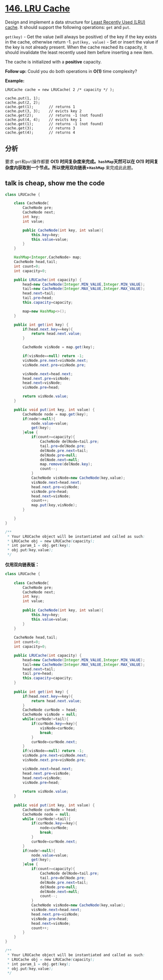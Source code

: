 # [146. LRU Cache](https://leetcode.com/problems/lru-cache/)

Design and implement a data structure for [Least Recently Used (LRU) cache](https://en.wikipedia.org/wiki/Cache_replacement_policies#LRU). It should support the following operations: `get` and `put`.

`get(key)` - Get the value (will always be positive) of the key if the key exists in the cache, otherwise return -1.
`put(key, value)` - Set or insert the value if the key is not already present. When the cache reached its capacity, it should invalidate the least recently used item before inserting a new item.

The cache is initialized with a **positive** capacity.

**Follow up:**
Could you do both operations in **O(1)** time complexity?

**Example:**

```
LRUCache cache = new LRUCache( 2 /* capacity */ );

cache.put(1, 1);
cache.put(2, 2);
cache.get(1);       // returns 1
cache.put(3, 3);    // evicts key 2
cache.get(2);       // returns -1 (not found)
cache.put(4, 4);    // evicts key 1
cache.get(1);       // returns -1 (not found)
cache.get(3);       // returns 3
cache.get(4);       // returns 4
```

 ## 分析

要求 `get`和`put`操作都要 **O(1) **时间复杂度来完成。`hashMap`天然可以在 **O(1)** 时间复杂度内获取到一个节点。所以使用**双向链表+`HashMap`** 来完成此此题。

## talk is cheap, show me the code

```java
class LRUCache {

    class CacheNode{
        CacheNode pre;
        CacheNode next;
        int key;
        int value;

        public CacheNode(int key, int value){
            this.key=key;
            this.value=value;
        }
    }

    HashMap<Integer,CacheNode> map;
    CacheNode head,tail;
    int count=0;
    int capacity=0;

    public LRUCache(int capacity) {
        head=new CacheNode(Integer.MIN_VALUE,Integer.MIN_VALUE);
        tail=new CacheNode(Integer.MAX_VALUE,Integer.MAX_VALUE);
        head.next=tail;
        tail.pre=head;
        this.capacity=capacity;

        map=new HashMap<>();
    }

    public int get(int key) {
        if(head.next.key==key){
            return head.next.value;
        }

        CacheNode visNode = map.get(key);

        if(visNode==null) return -1;
        visNode.pre.next=visNode.next;
        visNode.next.pre=visNode.pre;

        visNode.next=head.next;
        head.next.pre=visNode;
        head.next=visNode;
        visNode.pre=head;

        return visNode.value;
    }

    public void put(int key, int value) {
        CacheNode node = map.get(key);
        if(node!=null){
            node.value=value;
            get(key);
        }else {
            if(count>=capacity){
                CacheNode delNode=tail.pre;
                tail.pre=delNode.pre;
                delNode.pre.next=tail;
                delNode.pre=null;
                delNode.next=null;
                map.remove(delNode.key);
                count--;
            }
            CacheNode visNode=new CacheNode(key,value);
            visNode.next=head.next;
            head.next.pre=visNode;
            visNode.pre=head;
            head.next=visNode;
            count++;
            map.put(key,visNode);
        }

    }
}

/**
 * Your LRUCache object will be instantiated and called as such:
 * LRUCache obj = new LRUCache(capacity);
 * int param_1 = obj.get(key);
 * obj.put(key,value);
 */
```



**仅用双向链表版：**

```java
class LRUCache {
    
    class CacheNode{
        CacheNode pre;
        CacheNode next;
        int key;
        int value;
        
        public CacheNode(int key, int value){
            this.key=key;
            this.value=value;
        }
    }
    
    CacheNode head,tail;
    int count=0;
    int capacity=0;

    public LRUCache(int capacity) {
        head=new CacheNode(Integer.MIN_VALUE,Integer.MIN_VALUE);
        tail=new CacheNode(Integer.MAX_VALUE,Integer.MAX_VALUE);
        head.next=tail;
        tail.pre=head;
        this.capacity=capacity;
    }
    
    public int get(int key) {
        if(head.next.key==key){
            return head.next.value;
        }
        CacheNode curNode = head;
        CacheNode visNode = null;
        while(curNode!=tail){
            if(curNode.key==key){
                visNode=curNode;
                break;
            }
            curNode=curNode.next;
        }
        if(visNode==null) return -1;
        visNode.pre.next=visNode.next;
        visNode.next.pre=visNode.pre;

        visNode.next=head.next;
        head.next.pre=visNode;
        head.next=visNode;
        visNode.pre=head;
        
        return visNode.value;
    }
    
    public void put(int key, int value) {
        CacheNode curNode = head;
        CacheNode node = null;
        while (curNode!=tail){
            if(curNode.key==key){
                node=curNode;
                break;
            }
            curNode=curNode.next;
        }
        if(node!=null){
            node.value=value;
            get(key);
        }else {
            if(count>=capacity){
                CacheNode delNode=tail.pre;
                tail.pre=delNode.pre;
                delNode.pre.next=tail;
                delNode.pre=null;
                delNode.next=null;
                count--;
            }
            CacheNode visNode=new CacheNode(key,value);
            visNode.next=head.next;
            head.next.pre=visNode;
            visNode.pre=head;
            head.next=visNode;
            count++;
        }
    }
}

/**
 * Your LRUCache object will be instantiated and called as such:
 * LRUCache obj = new LRUCache(capacity);
 * int param_1 = obj.get(key);
 * obj.put(key,value);
 */
```

